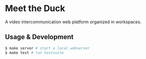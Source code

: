 
# Meet the Duck

A video intercommunication web platform organized in workspaces.

## Usage & Development

```sh
$ make server # start a local webserver
$ make test # run testsuite
```
